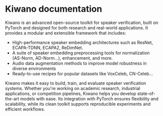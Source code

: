 # Kiwano documentation

Kiwano is an advanced open-source toolkit for speaker verification, built on PyTorch and designed for both research and real-world applications. It provides a modular and extensible framework that includes:

- High-performance speaker embedding architectures such as ResNet, ECAPA-TDNN, ECAPA2, ReDimNet.
- A suite of speaker embedding preprocessing tools for normalization (AS-Norm, AD-Norm...), enhancement, and more.
- Audio data augmentation methods to improve model robustness in diverse environments
- Ready-to-use recipes for popular datasets like VoxCeleb, CN-Celeb...

Kiwano makes it easy to build, train, and evaluate speaker verification systems. Whether you're working on academic research, industrial applications, or competition pipelines, Kiwano helps you develop state-of-the-art models with ease. Its integration with PyTorch ensures flexibility and scalability, while its clean toolkit supports reproducible experiments and efficient workflows.
